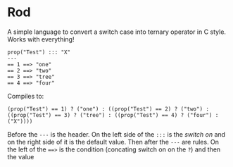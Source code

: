 
# Rod
A simple language to convert a switch case into ternary operator in C style. Works with everything!

```
prop("Test") ::: "X"
---
== 1 ==> "one"
== 2 ==> "two"
== 3 ==> "tree"
== 4 ==> "four"
```

Compiles to:

```
(prop("Test") == 1) ? ("one") : ((prop("Test") == 2) ? ("two") : ((prop("Test") == 3) ? ("tree") : ((prop("Test") == 4) ? ("four") : ("X"))))
```

Before the `---` is the header. On the left side of the `:::` is the _switch on_ and on the right side of it is the default value. Then after the `---` are rules. On the left of the `==>` is the condition (concating switch on on the `?`) and then the value